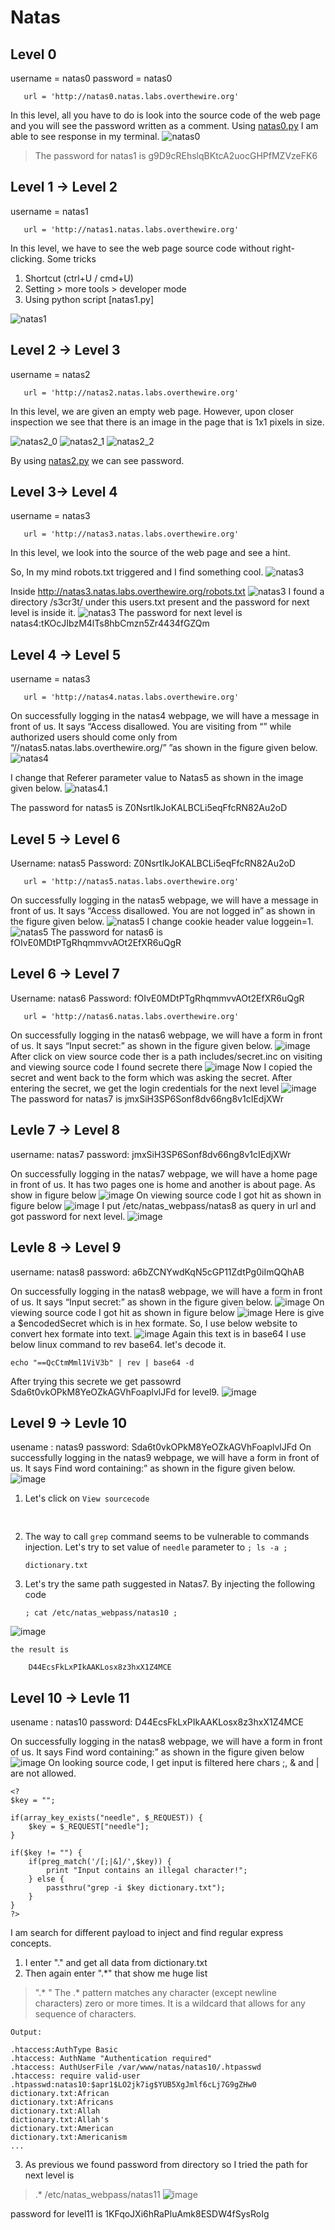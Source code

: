 # Natas
## Level 0
   username = natas0
   password = natas0
```
   url = 'http://natas0.natas.labs.overthewire.org'
```
In this level, all you have to do is look into the source code of the web page and you will see the password written as a comment.
Using [natas0.py](./natas0.py) I am able to see response in my terminal.
![natas0](./images/natas0.png)

> The password for natas1 is g9D9cREhslqBKtcA2uocGHPfMZVzeFK6

## Level 1 -> Level 2
   username = natas1
```
   url = 'http://natas1.natas.labs.overthewire.org'
```
In this level, we have to see the web page source code without right-clicking. Some tricks
1. Shortcut (ctrl+U / cmd+U)
2. Setting > more tools > developer mode
3. Using python script [natas1.py]

![natas1](./images/natas1.png)

## Level 2 -> Level 3
   username = natas2
```
   url = 'http://natas2.natas.labs.overthewire.org'
```
In this level, we are given an empty web page. However, upon closer inspection we see that there is an image in the page that is 1x1 pixels in size.

![natas2_0](./images/natas2_0.png)
![natas2_1](./images/natas2_1.png)
![natas2_2](./images/natas2_2.png)

By using [natas2.py](/natas2.py) we can see password.

## Level 3-> Level 4
   username = natas3
```
   url = 'http://natas3.natas.labs.overthewire.org'
```
In this level, we look into the source of the web page and see a hint.
<!-- No more information leaks!! Not even Google will find it this time... -->
So, In my mind robots.txt triggered and I find something cool.
![natas3](./images/natas3.png)

Inside http://natas3.natas.labs.overthewire.org/robots.txt
![natas3](./images/natas3_1.png)
I found a directory /s3cr3t/ under this users.txt present and the password for next level is inside it.
![natas3](./images/natas3_2.png)
The password for next level is natas4:tKOcJIbzM4lTs8hbCmzn5Zr4434fGZQm

## Level 4 -> Level 5
   username = natas3
```
   url = 'http://natas4.natas.labs.overthewire.org'
```
On successfully logging in the natas4 webpage, we will have a message in front of us. It says “Access disallowed. You are visiting from “” while authorized users should come only from “//natas5.natas.labs.overthewire.org/” ”as shown in the figure given below.
![natas4](./images/natas4.png)

I change that Referer parameter value to Natas5 as shown in the image given below.
![natas4.1](./images/natas4_1.png)

The password for natas5 is Z0NsrtIkJoKALBCLi5eqFfcRN82Au2oD

## Level 5 -> Level 6
Username: natas5
Password:  Z0NsrtIkJoKALBCLi5eqFfcRN82Au2oD
```
   url = 'http://natas5.natas.labs.overthewire.org'
```
On successfully logging in the natas5 webpage, we will have a message in front of us. It says “Access disallowed. You are not logged in” as shown in the figure given below.
![natas5](./images/natas5.png)
I change cookie header value loggein=1. 
![natas5](./images/natas5_1.png) 
The password for natas6 is fOIvE0MDtPTgRhqmmvvAOt2EfXR6uQgR

## Level 6 -> Level 7
Username: natas6
Password:  fOIvE0MDtPTgRhqmmvvAOt2EfXR6uQgR
```
   url = 'http://natas6.natas.labs.overthewire.org'

```
On successfully logging in the natas6 webpage, we will have a form in front of us. It says “Input secret:” as shown in the figure given below.
![image](./images/natas6.png)
After click on view source code ther is a path includes/secret.inc
on visiting and viewing source code I found secrete there
![image](./images/natas6_1.png)
Now I copied the secret and went back to the form which was asking the secret. After entering the secret, we get the login credentials for the next level
![image](./images/natas6_2.png)
 The password for natas7 is jmxSiH3SP6Sonf8dv66ng8v1cIEdjXWr 

 ## Levle 7 -> Level 8
 username: natas7
 password: jmxSiH3SP6Sonf8dv66ng8v1cIEdjXWr 

On successfully logging in the natas7 webpage, we will have a home page in front of us. It has two pages one is home and another is about page. As show in figure below
![image](./images/natas7.png)
On viewing source code I got hit as shown in figure below
![image](./images/natas7_1.png)
I put /etc/natas_webpass/natas8 as query in url and got password for next level.
![image](./images/natas7_2.png)

 ## Levle 8 -> Level 9
 username: natas8
 password: a6bZCNYwdKqN5cGP11ZdtPg0iImQQhAB 

On successfully logging in the natas8 webpage, we will have a form in front of us. It says “Input secret:” as shown in the figure given below.
![image](./images/natas8.png)
On viewing source code I got hit as shown in figure below
![image](./images/natas8_1.png)
Here is give a $encodedSecret which is in hex formate.
So, I use below website to convert hex formate into text.
![image](./images/natas8_2.png)
Again this text is in base64 I use below linux command to rev base64. let's decode it.
```
echo "==QcCtmMml1ViV3b" | rev | base64 -d
```
After trying this secrete we get passowrd Sda6t0vkOPkM8YeOZkAGVhFoaplvlJFd for level9.
![image](./images/natas8_3.png)

## Level 9 -> Levle 10
   usename : natas9
   password: Sda6t0vkOPkM8YeOZkAGVhFoaplvlJFd 
On successfully logging in the natas9 webpage, we will have a form in front of us. It says Find word containing:” as shown in the figure given below.
![image](./images/natas9.png)

   1.	Let's click on `View sourcecode`

		<pre>
		<?
		$key = "";

		if(array_key_exists("needle", $_REQUEST)) {
			$key = $_REQUEST["needle"];
		}

		if($key != "") {
			passthru("grep -i $key dictionary.txt");
		}
		?>
		</pre>

2.	The way to call `grep` command seems to be vulnerable to commands
	injection. Let's try to set value of `needle` parameter to
	`; ls -a ;`

		dictionary.txt
	

3.	Let's try the same path suggested in Natas7. By injecting the
	following code

		; cat /etc/natas_webpass/natas10 ;
   ![image](./images/natas9_1.png)

	the result is

		D44EcsFkLxPIkAAKLosx8z3hxX1Z4MCE


## Level 10 -> Levle 11
   usename : natas10
   password: D44EcsFkLxPIkAAKLosx8z3hxX1Z4MCE

On successfully logging in the natas8 webpage, we will have a form in front of us. It says Find word containing:” as shown in the figure given below
![image](./images/natas9.png)
On looking source code, I get input is filtered here chars ;, & and | are not allowed.
```
<?
$key = "";

if(array_key_exists("needle", $_REQUEST)) {
    $key = $_REQUEST["needle"];
}

if($key != "") {
    if(preg_match('/[;|&]/',$key)) {
        print "Input contains an illegal character!";
    } else {
        passthru("grep -i $key dictionary.txt");
    }
}
?>
```

I am search for different payload to inject and find regular express concepts.

1. I enter "." and get all data from dictionary.txt
2. Then again enter ".*" that show me huge list
> ".* "  The .* pattern matches any character (except newline characters) zero or more times. It is a wildcard that allows for any sequence of characters.

```
Output:

.htaccess:AuthType Basic
.htaccess: AuthName "Authentication required"
.htaccess: AuthUserFile /var/www/natas/natas10/.htpasswd
.htaccess: require valid-user
.htpasswd:natas10:$apr1$LO2jk7ig$YUB5XgJmlf6cLj7G9gZHw0
dictionary.txt:African
dictionary.txt:Africans
dictionary.txt:Allah
dictionary.txt:Allah's
dictionary.txt:American
dictionary.txt:Americanism
...
```
3. As previous we found password from directory so I tried the path for next level is
> .* /etc/natas_webpass/natas11 
![image](./images/natas10.png)

password for level11 is 1KFqoJXi6hRaPluAmk8ESDW4fSysRoIg
